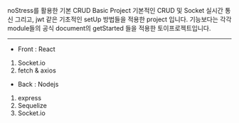 noStress를 활용한 기본 CRUD Basic Project
기본적인 CRUD 및 Socket 실시간 통신
그리고, jwt 같은 기초적인 setUp 방법들을 적용한 project 입니다.
기능보다는 각각 module들의 공식 document의 getStarted 들을 적용한 토이프로젝트입니다.

---

- Front : React

1. Socket.io
2. fetch & axios

- Back : Nodejs

1. express
2. Sequelize
3. Socket.io
